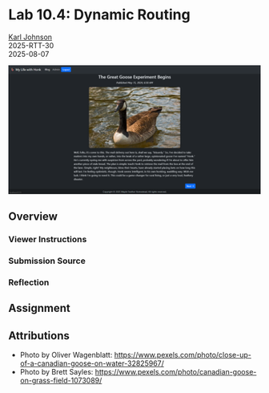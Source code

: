 # Lab 10.4: Dynamic Routing

[Karl Johnson](https://github.com/hirekarl)  
2025-RTT-30  
<time datetime="2025-08-07">2025-08-07</time>  

![Alt text for preview image goes here.](./preview.png)

## Overview
### Viewer Instructions


### Submission Source


### Reflection


## Assignment


## Attributions
- Photo by Oliver Wagenblatt: https://www.pexels.com/photo/close-up-of-a-canadian-goose-on-water-32825967/
- Photo by Brett Sayles: https://www.pexels.com/photo/canadian-goose-on-grass-field-1073089/